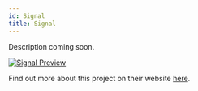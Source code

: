 ```yaml
---
id: Signal
title: Signal
---
```


Description coming soon.

[<img alt="Signal Preview" src="/img/Signal.png" />](https://www.signal.org/)

Find out more about this project on their website [here](https://www.signal.org/).
